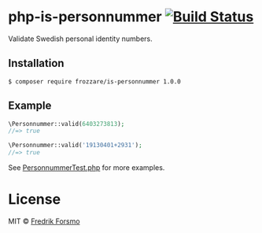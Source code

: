 # php-is-personnummer [![Build Status](https://travis-ci.org/frozzare/php-is-personnummer.svg?branch=master)](https://travis-ci.org/frozzare/php-is-personnummer)

Validate Swedish personal identity numbers.

## Installation

```
$ composer require frozzare/is-personnummer 1.0.0
```

## Example

```php
\Personnummer::valid(6403273813);
//=> true

\Personnummer::valid('19130401+2931');
//=> true
```

See [PersonnummerTest.php](tests/PersonnummerTest.php) for more examples.

# License

MIT © [Fredrik Forsmo](https://github.com/frozzare)
